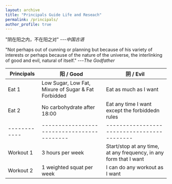 ```yaml
---
layout: archive
title: "Principals Guide Life and Reseach"
permalink: /principals/
author_profile: true
---
```


"阴在阳之内，不在阳之对" ---<cite>中国古语</cite>

"Not perhaps out of cunning or planning but because of his variety of interests or perhaps because of the nature of the universe, the interlinking of good and evil, natural of itself." ---<cite>The Godfather</cite>


| Principals | 阳 / Good | 阴 / Evil |
|------------|------------------------------------------|------------------------------------------|
| Eat 1   | Low Sugar, Low Fat, Mixure of Sugar & Fat Forbidded  | Eat as much as I want   |
| Eat 2   | No carbohydrate after 18:00   | Eat any time I want except the forbiddedn rules   |
|------------|------------------------------------------|------------------------------------------|
| Workout 1   | 3 hours per week |  Start/stop at any time, at any frequency, in any form that I want  |
| Workout 2   | 1 weighted squat per week   | I can do any workout as I want |

